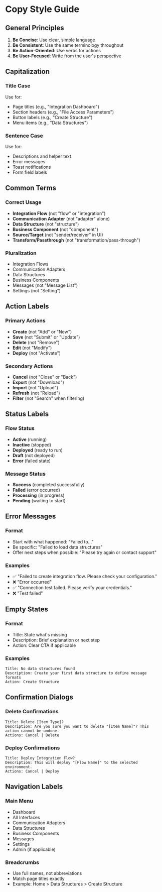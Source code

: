 # Copy Style Guide

## General Principles

1. **Be Concise**: Use clear, simple language
2. **Be Consistent**: Use the same terminology throughout
3. **Be Action-Oriented**: Use verbs for actions
4. **Be User-Focused**: Write from the user's perspective

## Capitalization

### Title Case
Use for:
- Page titles (e.g., "Integration Dashboard")
- Section headers (e.g., "File Access Parameters")
- Button labels (e.g., "Create Structure")
- Menu items (e.g., "Data Structures")

### Sentence Case
Use for:
- Descriptions and helper text
- Error messages
- Toast notifications
- Form field labels

## Common Terms

### Correct Usage
- **Integration Flow** (not "flow" or "integration")
- **Communication Adapter** (not "adapter" alone)
- **Data Structure** (not "structure")
- **Business Component** (not "component")
- **Source/Target** (not "sender/receiver" in UI)
- **Transform/Passthrough** (not "transformation/pass-through")

### Pluralization
- Integration Flows
- Communication Adapters
- Data Structures
- Business Components
- Messages (not "Message List")
- Settings (not "Setting")

## Action Labels

### Primary Actions
- **Create** (not "Add" or "New")
- **Save** (not "Submit" or "Update")
- **Delete** (not "Remove")
- **Edit** (not "Modify")
- **Deploy** (not "Activate")

### Secondary Actions
- **Cancel** (not "Close" or "Back")
- **Export** (not "Download")
- **Import** (not "Upload")
- **Refresh** (not "Reload")
- **Filter** (not "Search" when filtering)

## Status Labels

### Flow Status
- **Active** (running)
- **Inactive** (stopped)
- **Deployed** (ready to run)
- **Draft** (not deployed)
- **Error** (failed state)

### Message Status
- **Success** (completed successfully)
- **Failed** (error occurred)
- **Processing** (in progress)
- **Pending** (waiting to start)

## Error Messages

### Format
- Start with what happened: "Failed to..."
- Be specific: "Failed to load data structures"
- Offer next steps when possible: "Please try again or contact support"

### Examples
- ✅ "Failed to create integration flow. Please check your configuration."
- ❌ "Error occurred"
- ✅ "Connection test failed. Please verify your credentials."
- ❌ "Test failed"

## Empty States

### Format
- Title: State what's missing
- Description: Brief explanation or next step
- Action: Clear CTA if applicable

### Examples
```
Title: No data structures found
Description: Create your first data structure to define message formats
Action: Create Structure
```

## Confirmation Dialogs

### Delete Confirmations
```
Title: Delete [Item Type]?
Description: Are you sure you want to delete "[Item Name]"? This action cannot be undone.
Actions: Cancel | Delete
```

### Deploy Confirmations
```
Title: Deploy Integration Flow?
Description: This will deploy "[Flow Name]" to the selected environment.
Actions: Cancel | Deploy
```

## Navigation Labels

### Main Menu
- Dashboard
- All Interfaces
- Communication Adapters
- Data Structures
- Business Components
- Messages
- Settings
- Admin (if applicable)

### Breadcrumbs
- Use full names, not abbreviations
- Match page titles exactly
- Example: Home > Data Structures > Create Structure